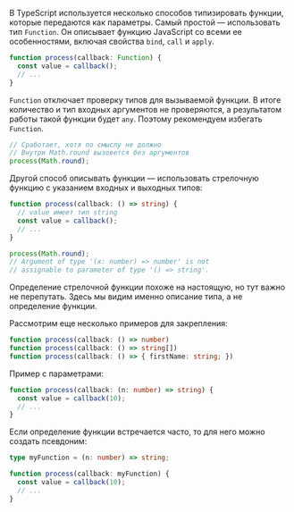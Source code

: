 
В TypeScript используется несколько способов типизировать функции, которые передаются как параметры. Самый простой — использовать тип `Function`. Он описывает функцию JavaScript со всеми ее особенностями, включая свойства `bind`, `call` и `apply`.

[//]: # (TODO - автору: что показываем этим фрагментом кода? Нужно сделать подводку)

```typescript
function process(callback: Function) {
  const value = callback();
  // ...
}
```

[//]: # (TODO - автору: нужно описать, что сделали в этом коде )

`Function` отключает проверку типов для вызываемой функции. В итоге количество и тип входных аргументов не проверяются, а результатом работы такой функции будет `any`. Поэтому рекомендуем избегать `Function`.

[//]: # (TODO - автору: что показываем этим фрагментом кода? Нужно сделать подводку)

```typescript
// Сработает, хотя по смыслу не должно
// Внутри Math.round вызовется без аргументов
process(Math.round);
```

[//]: # (TODO - автору: нужно описать, что сделали в этом коде )

Другой способ описывать функции — использовать стрелочную функцию с указанием входных и выходных типов:

```typescript
function process(callback: () => string) {
  // value имеет тип string
  const value = callback();
  // ...
}

process(Math.round);
// Argument of type '(x: number) => number' is not
// assignable to parameter of type '() => string'.
```

Определение стрелочной функции похоже на настоящую, но тут важно не перепутать. Здесь мы видим именно описание типа, а не определение функции.

Рассмотрим еще несколько примеров для закрепления:

```typescript
function process(callback: () => number)
function process(callback: () => string[])
function process(callback: () => { firstName: string; })
```

[//]: # (TODO - автору: нужно описать, что сделали в этом коде )

Пример с параметрами:

```typescript
function process(callback: (n: number) => string) {
  const value = callback(10);
  // ...
}
```

[//]: # (TODO - автору: нужно описать, что сделали в этом коде )

Если определение функции встречается часто, то для него можно создать псевдоним:

```typescript
type myFunction = (n: number) => string;

function process(callback: myFunction) {
  const value = callback(10);
  // ...
}
```

[//]: # (TODO - автору: нужно описать, что сделали в этом коде )


